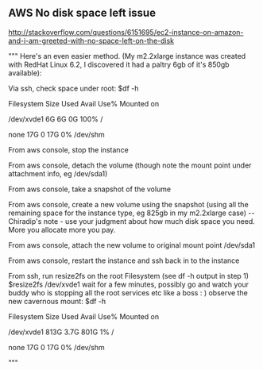 AWS No disk space left issue
-------
http://stackoverflow.com/questions/6151695/ec2-instance-on-amazon-and-i-am-greeted-with-no-space-left-on-the-disk

"""
Here's an even easier method. (My m2.2xlarge instance was created with RedHat Linux 6.2, I discovered it had a paltry 6gb of it's 850gb available):

Via ssh, check space under root: $df -h

Filesystem            Size  Used Avail Use% Mounted on

/dev/xvde1              6G    6G    0G   100% /

none                   17G     0   17G   0% /dev/shm

From aws console, stop the instance

From aws console, detach the volume (though note the mount point under attachment info, eg /dev/sda1)

From aws console, take a snapshot of the volume

From aws console, create a new volume using the snapshot (using all the remaining space for the instance type, eg 825gb in my m2.2xlarge case) -- Chiradip's note - use your judgment about how much disk space you need. More you allocate more you pay.

From aws console, attach the new volume to original mount point /dev/sda1

From aws console, restart the instance and ssh back in to the instance

From ssh, run resize2fs on the root Filesystem (see df -h output in step 1)
$resize2fs /dev/xvde1
wait for a few minutes, possibly go and watch your buddy who is stopping all the root services etc like a boss : )
observe the new cavernous mount: $df -h

Filesystem            Size  Used   Avail Use%   Mounted on

/dev/xvde1            813G  3.7G    801G   1%     /

none                   17G     0     17G   0%     /dev/shm

"""
